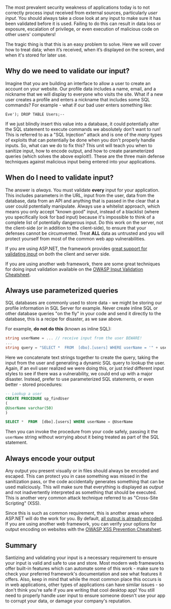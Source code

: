 The most prevalent security weakness of applications today is to not correctly process input received from external sources, particularly _user input_. You should always take a close look at any input to make sure it has been validated before it is used. Failing to do this can result in data loss or exposure, escalation of privilege, or even execution of malicious code on other users' computers!

The tragic thing is that this is an easy problem to solve. Here we will cover how to treat data; when it’s received, when it’s displayed on the screen, and when it's stored for later use.

## Why do we need to validate our input?

Imagine that you are building an interface to allow a user to create an account on your website. Our profile data includes a name, email, and a nickname that we will display to everyone who visits the site. What if a new user creates a profile and enters a nickname that includes some SQL commands? For example - what if our bad user enters something like:

```output
Eve'); DROP TABLE Users;--
```

If we just blindly insert this value into a database, it could potentially alter the SQL statement to execute commands we absolutely don't want to run! This is referred to as a "SQL Injection" attack and is one of the _many_ types of exploits that can potentially be done when you don't properly handle inputs. So, what can we do to fix this? This unit will teach you when to sanitize input, how to encode output, and how to create parameterized queries (which solves the above exploit!). These are the three main defense techniques against malicious input being entered into your applications.

## When do I need to validate input?

The answer is _always_. You must validate **every** input for your application. This includes parameters in the URL, input from the user, data from the database, data from an API and anything that is passed in the clear that a user could potentially manipulate. Always use a whitelist approach, which means you only accept "known good" input, instead of a blacklist (where you specifically look for bad input) because it's impossible to think of a complete list of potentially dangerous input.  Do this work on the server, not the client-side (or in addition to the client-side), to ensure that your defenses cannot be circumvented. Treat **ALL** data as untrusted and you will protect yourself from most of the common web app vulnerabilities.

If you are using ASP.NET, the framework provides [great support for validating input](https://docs.microsoft.com/aspnet/web-pages/overview/ui-layouts-and-themes/validating-user-input-in-aspnet-web-pages-sites) on both the client and server side.

If you are using another web framework, there are some great techniques for doing input validation available on the [OWASP Input Validation Cheatsheet](https://www.owasp.org/index.php/Input_Validation_Cheat_Sheet).


## Always use parameterized queries

SQL databases are commonly used to store data - we might be storing our profile information in SQL Server for example.  Never create inline SQL or other database queries "on the fly" in your code and send it directly to the database, this is a recipe for disaster, as we saw above.

For example, **do not do this** (known as inline SQL):

```csharp
string userName = ... // receive input from the user BEWARE!
...
string query = "SELECT *  FROM  [dbo].[users] WHERE userName = '" + userName + "'";
```

Here we concatenate text strings together to create the query, taking the input from the user and generating a dynamic SQL query to lookup the user. Again, if an evil user realized we were doing this, or just _tried_ different input styles to see if there was a vulnerability, we could end up with a major disaster. Instead, prefer to use parameterized SQL statements, or even better - stored procedures:

```sql
-- Lookup a user
CREATE PROCEDURE sp_findUser
(
@UserName varchar(50)
)

SELECT *  FROM  [dbo].[users] WHERE userName = @UserName
```

Then you can invoke the procedure from your code safely, passing it the `userName` string without worrying about it being treated as part of the SQL statement.

## Always encode your output

Any output you present visually or in files should always be encoded and escaped. This can protect you in case something was missed in the sanitization pass, or the code accidentally generates something that can be used maliciously. This will make sure that everything is displayed as _output_ and not inadvertently interpreted as something that should be executed. This is another very common attack technique referred to as "Cross-Site Scripting" (XSS).

Since this is such as common requirement, this is another areas where ASP.NET will do the work for you. By default, [all output is already encoded](https://docs.microsoft.com/en-us/aspnet/core/security/cross-site-scripting?view=aspnetcore-2.1). If you are using another web framework, you can verify your options for output encoding on websites with the [OWASP XSS Prevention Cheatsheet](https://www.owasp.org/index.php/XSS_(Cross_Site_Scripting)_Prevention_Cheat_Sheet).

## Summary

Santizing and validating your input is a necessary requirement to ensure your input is valid and safe to use and store. Most modern web frameworks offer built-in features which can automate some of this work - make sure to check your preferred framework's documentation and see what features it offers. Also, keep in mind that while the most common place this occurs is in web applications, other types of applications can have similar issues - so don't think you're safe if you are writing that cool desktop app! You still need to properly handle user input to ensure someone doesn't use your app to corrupt your data, or damage your company's reputation.